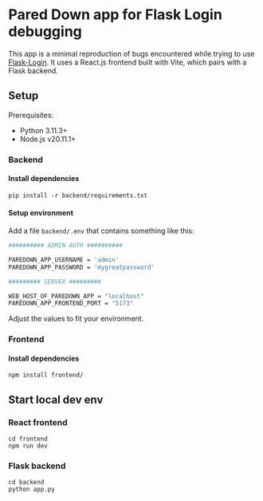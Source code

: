 # Pared Down app for Flask Login debugging
This app is a minimal reproduction of bugs encountered while trying to use [Flask-Login](https://pypi.org/project/Flask-Login/). It uses a React.js frontend built with Vite, which pairs with a Flask backend.

## Setup
Prerequisites:
- Python 3.11.3+
- Node.js v20.11.1+

### Backend
#### Install dependencies
```shell
pip install -r backend/requirements.txt
```

#### Setup environment
Add a file `backend/.env` that contains something like this:
```bash
########## ADMIN AUTH ##########

PAREDOWN_APP_USERNAME = 'admin'
PAREDOWN_APP_PASSWORD = 'mygreatpassword'

######### SERVER #########

WEB_HOST_OF_PAREDOWN_APP = "localhost"
PAREDOWN_APP_FRONTEND_PORT = "5173"
```

Adjust the values to fit your environment.

### Frontend
#### Install dependencies
```shell
npm install frontend/
```

## Start local dev env

### React frontend
```shell
cd frontend
npm run dev
```

### Flask backend
```shell
cd backend
python app.py
```

